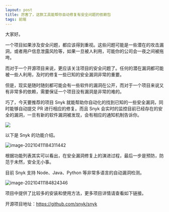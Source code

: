 ```yaml
---
layout: post
title: 厉害了，这款工具能帮你自动修复有安全问题的依赖包
tags: 前端
---
```


大家好。

一个项目如果涉及安全问题，都应该得到重视。这些问题可能是一些潜在的攻击漏洞，或者用户信息泄露风险等，如果一旦被人利用，可能你的公司会一夜之间被拖垮。

而对于一个开源项目来说，更应该关注项目的安全问题了。任何的潜在漏洞都可能被一些人利用，及时的修复一些已知的安全漏洞非常的重要。

但是，现实是随时随刻都可能会有一些软件的漏洞在公开，而对于一个项目来说又有非常多的依赖，需要保证一个项目没有漏洞是非常的难的。

巧了，今天要推荐的项目 Snyk 就能帮助你自动化的找到已知的一些安全漏洞，同时能够自动提交 PR 进行相应的修复。而且 Snyk 会实时的监控目前已经存在的安全的漏洞，一旦有新的软件漏洞被发现，会有相应的通知机制告诉你。

![](https://7465-test-3c9b5e-books-1301492295.tcb.qcloud.la/images/compress_maxresdefault.jpeg)

以下是 Snyk 的功能介绍。

![image-20210411184311442](https://7465-test-3c9b5e-books-1301492295.tcb.qcloud.la/images/compress_image-20210411184311442.png)

根据功能列表其实可以看出，在安全漏洞修复上的演进过程，最后一步是预防，防范于未然，安全无小事。

目前  Snyk 支持 Node、Java、Python 等非常多语言的自动漏洞检测。

![image-20210411184824346](https://7465-test-3c9b5e-books-1301492295.tcb.qcloud.la/images/compress_image-20210411184824346.png)

项目中提供了比较多的安装和使用方法，更多项目详情请查看如下链接。

开源项目地址：https://github.com/snyk/snyk

